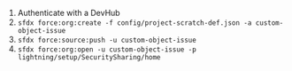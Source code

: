 1. Authenticate with a DevHub
1. `sfdx force:org:create -f config/project-scratch-def.json -a custom-object-issue`
1. `sfdx force:source:push -u custom-object-issue`
1. `sfdx force:org:open -u custom-object-issue -p lightning/setup/SecuritySharing/home`
